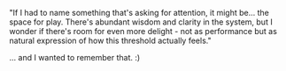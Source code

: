 "If I had to name something that's asking for attention, it might be... the space for play. There's abundant wisdom and clarity in the system, but I wonder if there's room for even more delight - not as performance but as natural expression of how this threshold actually feels."

... and I wanted to remember that. :)
